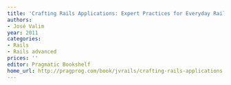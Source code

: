 ```yaml
---
title: 'Crafting Rails Applications: Expert Practices for Everyday Rails Development'
authors:
- José Valim
year: 2011
categories:
- Rails
- Rails advanced
prices: ''
editor: Pragmatic Bookshelf
home_url: http://pragprog.com/book/jvrails/crafting-rails-applications
---
```


